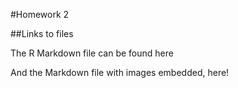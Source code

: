#Homework 2

##Links to files

The R Markdown file can be found here

And the Markdown file with images embedded, here!